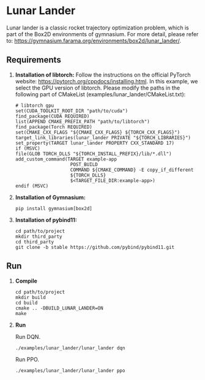 # Lunar Lander

Lunar lander is a classic rocket trajectory optimization problem, which is part of the Box2D environments of gymnasium. For more detail, please refer to: https://gymnasium.farama.org/environments/box2d/lunar_lander/.

## Requirements

1. **Installation of libtorch:**
    Follow the instructions on the official PyTorch website: https://pytorch.org/cppdocs/installing.html. In this example, we select the GPU version of libtorch. Please modify the paths in the following part of CMakeList (examples/lunar_lander/CMakeList.txt):

    ```
    # libtorch gpu
    set(CUDA_TOOLKIT_ROOT_DIR "path/to/cuda")
    find_package(CUDA REQUIRED)
    list(APPEND CMAKE_PREFIX_PATH "path/to/libtorch")
    find_package(Torch REQUIRED)
    set(CMAKE_CXX_FLAGS "${CMAKE_CXX_FLAGS} ${TORCH_CXX_FLAGS}")
    target_link_libraries(lunar_lander PRIVATE "${TORCH_LIBRARIES}")
    set_property(TARGET lunar_lander PROPERTY CXX_STANDARD 17)
    if (MSVC)
    file(GLOB TORCH_DLLS "${TORCH_INSTALL_PREFIX}/lib/*.dll")
    add_custom_command(TARGET example-app
                        POST_BUILD
                        COMMAND ${CMAKE_COMMAND} -E copy_if_different
                        ${TORCH_DLLS}
                        $<TARGET_FILE_DIR:example-app>)
    endif (MSVC)
    ```

2. **Installation of Gymnasium:**
    ```
    pip install gymnasium[box2d]
    ```

3. **Installation of pybind11:**
    ```
    cd path/to/project
    mkdir third_party
    cd third_party
    git clone -b stable https://github.com/pybind/pybind11.git
    ```

## Run

1. **Compile**

    ```
    cd path/to/project
    mkdir build
    cd build
    cmake .. -DBUILD_LUNAR_LANDER=ON
    make
    ```
2. **Run**

    Run DQN.
    ```
    ./examples/lunar_lander/lunar_lander dqn
    ```

    Run PPO.
    ```
    ./examples/lunar_lander/lunar_lander ppo
    ```
    

